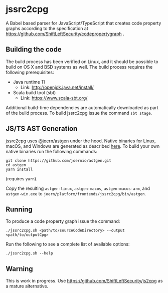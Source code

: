 # jssrc2cpg

A Babel based parser for JavaScript/TypeScript that creates code property graphs according to the specification at https://github.com/ShiftLeftSecurity/codepropertygraph .

## Building the code

The build process has been verified on Linux, and it should be possible 
to build on OS X and BSD systems as well. The build process requires
the following prerequisites:

* Java runtime 11
  - Link: http://openjdk.java.net/install/
* Scala build tool (sbt)
  - Link: https://www.scala-sbt.org/

Additional build-time dependencies are automatically downloaded as part
of the build process. To build jssrc2cpg issue the command `sbt stage`.

## JS/TS AST Generation

jssrc2cpg uses [@joern/astgen](https://github.com/joernio/astgen) under the hood.
Native binaries for Linux, macOS, and Windows are generated as described [here](https://github.com/joernio/astgen#building).
To build your own native binaries run the following commands:

```shell script
git clone https://github.com/joernio/astgen.git
cd astgen
yarn install
```
(requires `yarn`).

Copy the resulting `astgen-linux`, `astgen-macos`, `astgen-macos-arm`, and `astgen-win.exe` to `joern/platform/frontends/jssrc2cpg/bin/astgen`.

## Running

To produce a code property graph  issue the command:
```shell script
./jssrc2cpg.sh <path/to/sourceCodeDirectory> --output <path/to/outputCpg>
`````

Run the following to see a complete list of available options:
```shell script
./jssrc2cpg.sh --help
```

## Warning

This is work in progress. Use https://github.com/ShiftLeftSecurity/js2cpg as a mature alternative.

